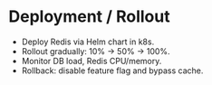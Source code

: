 # Deployment / Rollout

- Deploy Redis via Helm chart in k8s.  
- Rollout gradually: 10% → 50% → 100%.  
- Monitor DB load, Redis CPU/memory.  
- Rollback: disable feature flag and bypass cache.  
